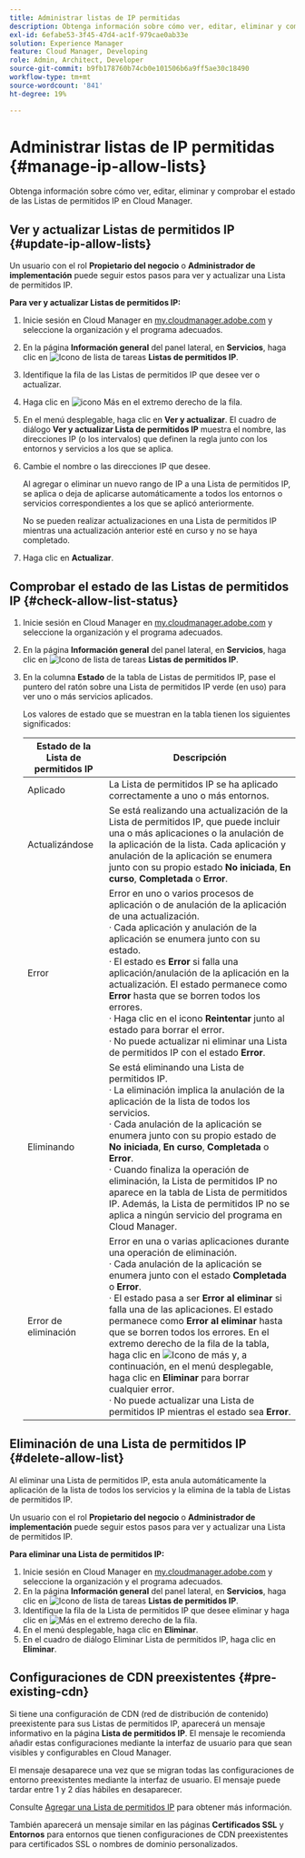 ```yaml
---
title: Administrar listas de IP permitidas
description: Obtenga información sobre cómo ver, editar, eliminar y comprobar el estado de las Listas de permitidos IP en Cloud Manager.
exl-id: 6efabe53-3f45-47d4-ac1f-979cae0ab33e
solution: Experience Manager
feature: Cloud Manager, Developing
role: Admin, Architect, Developer
source-git-commit: b9fb178760b74cb0e101506b6a9ff5ae30c18490
workflow-type: tm+mt
source-wordcount: '841'
ht-degree: 19%

---
```


# Administrar listas de IP permitidas {#manage-ip-allow-lists}

Obtenga información sobre cómo ver, editar, eliminar y comprobar el estado de las Listas de permitidos IP en Cloud Manager.

## Ver y actualizar Listas de permitidos IP {#update-ip-allow-lists}

Un usuario con el rol **Propietario del negocio** o **Administrador de implementación** puede seguir estos pasos para ver y actualizar una Lista de permitidos IP.

**Para ver y actualizar Listas de permitidos IP:**

1. Inicie sesión en Cloud Manager en [my.cloudmanager.adobe.com](https://my.cloudmanager.adobe.com/) y seleccione la organización y el programa adecuados.
1. En la página **Información general** del panel lateral, en **Servicios**, haga clic en ![Icono de lista de tareas](https://spectrum.adobe.com/static/icons/workflow_18/Smock_TaskList_18_N.svg) **Listas de permitidos IP**.
1. Identifique la fila de las Listas de permitidos IP que desee ver o actualizar.
1. Haga clic en ![icono Más](https://spectrum.adobe.com/static/icons/workflow_18/Smock_More_18_N.svg) en el extremo derecho de la fila.
1. En el menú desplegable, haga clic en **Ver y actualizar**.
El cuadro de diálogo **Ver y actualizar Lista de permitidos IP** muestra el nombre, las direcciones IP (o los intervalos) que definen la regla junto con los entornos y servicios a los que se aplica.
1. Cambie el nombre o las direcciones IP que desee.

   Al agregar o eliminar un nuevo rango de IP a una Lista de permitidos IP, se aplica o deja de aplicarse automáticamente a todos los entornos o servicios correspondientes a los que se aplicó anteriormente.

   No se pueden realizar actualizaciones en una Lista de permitidos IP mientras una actualización anterior esté en curso y no se haya completado.

1. Haga clic en **Actualizar**.

## Comprobar el estado de las Listas de permitidos IP {#check-allow-list-status}

1. Inicie sesión en Cloud Manager en [my.cloudmanager.adobe.com](https://my.cloudmanager.adobe.com/) y seleccione la organización y el programa adecuados.

1. En la página **Información general** del panel lateral, en **Servicios**, haga clic en ![Icono de lista de tareas](https://spectrum.adobe.com/static/icons/workflow_18/Smock_TaskList_18_N.svg) **Listas de permitidos IP**.

1. En la columna **Estado** de la tabla de Listas de permitidos IP, pase el puntero del ratón sobre una Lista de permitidos IP verde (en uso) para ver uno o más servicios aplicados.

   Los valores de estado que se muestran en la tabla tienen los siguientes significados:

   | Estado de la Lista de permitidos IP | Descripción |
   | --- | --- |
   | Aplicado | La Lista de permitidos IP se ha aplicado correctamente a uno o más entornos. |
   | Actualizándose | Se está realizando una actualización de la Lista de permitidos IP, que puede incluir una o más aplicaciones o la anulación de la aplicación de la lista. Cada aplicación y anulación de la aplicación se enumera junto con su propio estado **No iniciada**, **En curso**, **Completada** o **Error**. |
   | Error | Error en uno o varios procesos de aplicación o de anulación de la aplicación de una actualización.<br>· Cada aplicación y anulación de la aplicación se enumera junto con su estado.<br>· El estado es **Error** si falla una aplicación/anulación de la aplicación en la actualización. El estado permanece como **Error** hasta que se borren todos los errores.<br>· Haga clic en el icono **Reintentar** junto al estado para borrar el error.<br>· No puede actualizar ni eliminar una Lista de permitidos IP con el estado **Error**. |
   | Eliminando | Se está eliminando una Lista de permitidos IP.<br>· La eliminación implica la anulación de la aplicación de la lista de todos los servicios.<br>· Cada anulación de la aplicación se enumera junto con su propio estado de **No iniciada**, **En curso**, **Completada** o **Error**.<br>· Cuando finaliza la operación de eliminación, la Lista de permitidos IP no aparece en la tabla de Lista de permitidos IP. Además, la Lista de permitidos IP no se aplica a ningún servicio del programa en Cloud Manager. |
   | Error de eliminación | Error en una o varias aplicaciones durante una operación de eliminación.<br>· Cada anulación de la aplicación se enumera junto con el estado **Completada** o **Error**.<br>· El estado pasa a ser **Error al eliminar** si falla una de las aplicaciones. El estado permanece como **Error al eliminar** hasta que se borren todos los errores. En el extremo derecho de la fila de la tabla, haga clic en ![Icono de más](https://spectrum.adobe.com/static/icons/workflow_18/Smock_More_18_N.svg) y, a continuación, en el menú desplegable, haga clic en **Eliminar** para borrar cualquier error.<br>· No puede actualizar una Lista de permitidos IP mientras el estado sea **Error**. |

## Eliminación de una Lista de permitidos IP {#delete-allow-list}

Al eliminar una Lista de permitidos IP, esta anula automáticamente la aplicación de la lista de todos los servicios y la elimina de la tabla de Listas de permitidos IP.

Un usuario con el rol **Propietario del negocio** o **Administrador de implementación** puede seguir estos pasos para ver y actualizar una Lista de permitidos IP.

**Para eliminar una Lista de permitidos IP:**

1. Inicie sesión en Cloud Manager en [my.cloudmanager.adobe.com](https://my.cloudmanager.adobe.com/) y seleccione la organización y el programa adecuados.
1. En la página **Información general** del panel lateral, en **Servicios**, haga clic en ![Icono de lista de tareas](https://spectrum.adobe.com/static/icons/workflow_18/Smock_TaskList_18_N.svg) **Listas de permitidos IP**.
1. Identifique la fila de la Lista de permitidos IP que desee eliminar y haga clic en ![Más](https://spectrum.adobe.com/static/icons/workflow_18/Smock_More_18_N.svg) en el extremo derecho de la fila.
1. En el menú desplegable, haga clic en **Eliminar**.
1. En el cuadro de diálogo Eliminar Lista de permitidos IP, haga clic en **Eliminar**.

## Configuraciones de CDN preexistentes {#pre-existing-cdn}

Si tiene una configuración de CDN (red de distribución de contenido) preexistente para sus Listas de permitidos IP, aparecerá un mensaje informativo en la página **Lista de permitidos IP**. El mensaje le recomienda añadir estas configuraciones mediante la interfaz de usuario para que sean visibles y configurables en Cloud Manager.

El mensaje desaparece una vez que se migran todas las configuraciones de entorno preexistentes mediante la interfaz de usuario. El mensaje puede tardar entre 1 y 2 días hábiles en desaparecer.

Consulte [Agregar una Lista de permitidos IP](/help/implementing/cloud-manager/ip-allow-lists/add-ip-allow-lists.md) para obtener más información.

También aparecerá un mensaje similar en las páginas **Certificados SSL** y **Entornos** para entornos que tienen configuraciones de CDN preexistentes para certificados SSL o nombres de dominio personalizados.
